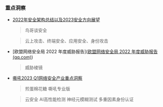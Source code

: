 ### 重点洞察

- [2022年安全架构总结以及2023安全方向展望](https://mp.weixin.qq.com/s/D0mETMfF4wu_a3dSXoxIiQ)

  > 鸟哥谈安全

  > 云上攻击、终端安全、应用安全、身份攻击

- [欧盟网络安全局 2022 年度威胁报告]([欧盟网络安全局 2022 年度威胁报告 (qq.com)](https://mp.weixin.qq.com/s/UDbOlnLfsD4pk_3PQCuGBw))

  > 威胁棱镜

- [嘶吼2023 Q1网络安全产业重点洞察](https://mp.weixin.qq.com/s/zFOPLTWfr2_-hbORa4qSdQ)

  > 煎蛋棉花糖 嘶吼专业版

  > 云安全 AI高性能检测 神经元模糊测试 多重因素身份认证
